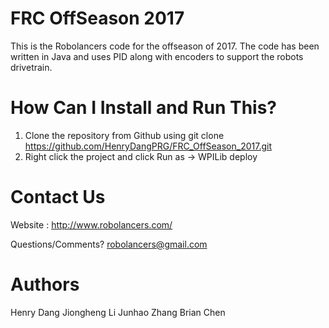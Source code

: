 # FRC OffSeason 2017

This is the Robolancers code for the offseason of 2017. The code has been written in Java and uses PID along with encoders to support the robots drivetrain.

# How Can I Install and Run This?
1. Clone the repository from Github using git clone https://github.com/HenryDangPRG/FRC_OffSeason_2017.git
2. Right click the project and click Run as -> WPILib deploy

# Contact Us

Website : http://www.robolancers.com/

Questions/Comments? robolancers@gmail.com

# Authors
Henry Dang
Jiongheng Li
Junhao Zhang
Brian Chen

